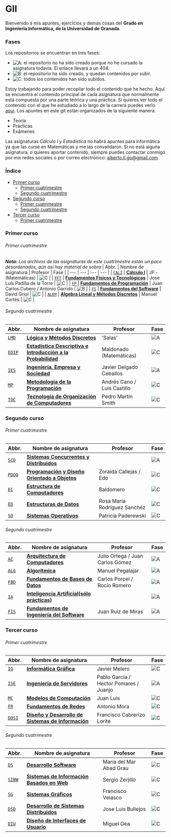 # GII
Bienvenido a mis apuntes, ejercicios y demás cosas del **Grado en Ingeniería Informática, de la Universidad de Granada**.

### Fases

Los repositorios se encuentran en tres fases:

* ![A](https://img.shields.io/badge/-A-red): el repositorio no ha sido creado porque no he cursado la asignatura todavía. El enlace llevará a un 404.
* ![B](https://img.shields.io/badge/-B-yellow): el repositorio ha sido creado, y quedan contenidos por subir.
* ![C](https://img.shields.io/badge/-C-green): todos los contenidos han sido subidos. 

Estoy trabajando para poder recopilar todo el contenido que he hecho. Aquí se encuentra el contenido principal de cada asignatura que normalmente está compuesta por una parte teórica y una práctica. Si quieres ver todo el contenido con el que he estudiado a lo largo de la carrera puedes verlo [aquí](https://drive.google.com/drive/folders/1Zk_47cOrywLsJNiVvQrr0kcR7IUnXzsB?usp=sharing). Los apuntes en este git están organizados de la siguiente manera:
* Teoría
* Prácticas
* Exámenes

Las asignaturas _Cálculo I_ y _Estadística_ no habrá apuntes para informática ya que las cursé en Matemáticas y me las convalidaron.
Si no está alguna asignatura, o quieres aportar contenido, siempre puedes contactar conmigo por mis redes sociales o por correo electrónico: [alberto.ll.go@gmail.com](mailto:alberto.ll.go@gmail.com)

### Índice

* [Primer curso](#primer-curso)
	* [Primer cuatrimestre](#primer-cuatrimestre)
	* [Segundo cuatrimestre](#segundo-cuatrimestre)
* [Segundo curso](#segundo-curso)
	* [Primer cuatrimestre](#primer-cuatrimestre-1)
	* [Segundo cuatrimestre](#segundo-cuatrimestre-1)
* [Tercer curso](#tercer-curso)
	* [Primer cuatrimestre](primer-cuatrimestre-3)

### Primer curso

###### Primer cuatrimestre
**_Nota:_** _Los archivos de las asignaturas de este cuatrimestre están un poco desordenados, aún así hay material de sobra_
| Abbr. | Nombre de asignatura | Profesor | Fase |
| --- | --- | --- | --- |
| [`CALI`](https://github.com/albertollamass/GII-CALI) | [**Cálculo I**](https://github.com/albertollamass/GII-CALI) | JP - (Matemáticas) | ![C](https://img.shields.io/badge/-C-green) |
| [`FFT`](https://github.com/albertollamass/GII-FFT) | [**Fundamentos Físicos y Tecnológicos**](https://github.com/albertollamass/GII-FFT) | Jose Luís Padilla de la Torre | ![C](https://img.shields.io/badge/-C-green) |
| [`FP`](https://github.com/albertollamass/GII-FP) | [**Fundamentos de Programación**](https://github.com/albertollamass/GII-FP) | Juan Carlos Cubero / Antonio Garrido | ![B](https://img.shields.io/badge/-C-green) |
| [`FS`](https://github.com/albertollamass/GII-FS) | [**Fundamentos del Software**](https://github.com/albertollamass/GII-FS) | David Griol | ![C](https://img.shields.io/badge/-C-green) |
| [`ALEM`](https://github.com/albertollamass/GII-ALEM) | [**Algebra Lineal y Métodos Discretos**](https://github.com/albertollamass/GII-ALEM) | Manuel Cortés | ![C](https://img.shields.io/badge/-C-green) |

###### Segundo cuatrimestre

| Abbr. | Nombre de asignatura | Profesor | Fase |
| --- | --- | --- | --- |
| [`LMD`](https://github.com/albertollamass/GII-LMD) | [**Lógica y Métodos Discretos**](https://github.com/albertollamass/GII-LMD) | 'Salas' | ![A](https://img.shields.io/badge/-C-green) |
| [`EDIP`](https://github.com/albertollamass/GII-EDIP) | [**Estadística Descriptiva e Introducción a la Probabilidad**](https://github.com/albertollamass/GII-EDIP) | Maldonado (Matemáticas) | ![C](https://img.shields.io/badge/-C-green) |
| [`IES`](https://github.com/albertollamass/GII-IES) | [**Ingeniería, Empresa y Sociedad**](https://github.com/albertollamass/GII-IES) | Javier Delgado Ceballos | ![A](https://img.shields.io/badge/-C-green) |
| [`MP`](https://github.com/albertollamass/GII-MP) | [**Metodología de la Programación**](https://github.com/albertollamass/GII-MP) | Andrés Cano / Luis Castillo | ![C](https://img.shields.io/badge/-C-green) |
| [`TOC`](https://github.com/mianfg/GII-TOC) | [**Tecnología de Organización de Computadores**](https://github.com/albertollamass/GII-TOC) | Pedro Martín Smith | ![C](https://img.shields.io/badge/-C-green) |

### Segundo curso

###### Primer cuatrimestre

| Abbr. | Nombre de asignatura | Profesor | Fase |
| --- | --- | --- | --- |
| [`SCD`](https://github.com/albertollamass/GII-SCD) | [**Sistemas Concurrentes y Distribuidos**](https://github.com/albertollamass/GII-SCD) | | ![A](https://img.shields.io/badge/-A-red) |
| [`PDOO`](https://github.com/albertollamass/GII-PDOO) | [**Programación y Diseño Orientado a Objetos**](https://github.com/albertollamass/GII-PDOO) | Zoraida Callejas / Edo  | ![C](https://img.shields.io/badge/-C-green) |
| [`EC`](https://github.com/albertollamass/GII-EC) | [**Estructura de Computadores**](https://github.com/albertollamass/GII-EC) | Baldomero | ![C](https://img.shields.io/badge/-C-green) |
| [`ED`](https://github.com/albertollamass/GII-ED) | [**Estructuras de Datos**](https://github.com/albertollamass/GII-ED) | Rosa María Rodríguez Sanchéz | ![C](https://img.shields.io/badge/-C-green) |
| [`SO`](https://github.com/albertollamass/GII-SO) | [**Sistemas Operativos**](https://github.com/albertollamass/GII-SO) | Patricia Paderewski | ![C](https://img.shields.io/badge/-C-green) |

###### Segundo cuatrimestre

| Abbr. | Nombre de asignatura | Profesor | Fase |
| --- | --- | --- | --- |
| [`AC`](https://github.com/albertollamass/GII-AC) | [**Arquitectura de Computadores**](https://github.com/albertollamass/GII-AC) | Julio Ortega / Juan Carlos Gómez | ![A](https://img.shields.io/badge/-C-green) |
| [`ALG`](https://github.com/albertollamass/GII-ALG) | [**Algorítmica**](https://github.com/albertollamass/GII-ALG) | Manuel Pegalajar | ![A](https://img.shields.io/badge/-C-green) |
| [`FBD`](https://github.com/albertollamass/GII-FBD) | [**Fundamentos de Bases de Datos**](https://github.com/albertollamass/GII-FBD) | Carlos Porcel / Rocío Romero | ![A](https://img.shields.io/badge/-C-green) |
| [`IA`](https://github.com/albertollamass/GII-IA) | [**Inteligencia Artificial(sólo prácticas)**](https://github.com/albertollamass/GII-IA) |  | ![A](https://img.shields.io/badge/-A-red) |
| [`FIS`](https://github.com/albertollamass/GII-FIS) | [**Fundamentos de Ingeniería del Software**](https://github.com/albertollamass/GII-FIS) | Juan Ruiz de Miras | ![A](https://img.shields.io/badge/-C-green) |

### Tercer curso

###### Primer cuatrimestre

| Abbr. | Nombre de asignatura | Profesor | Fase |
| --- | --- | --- | --- |
| [`IG`](https://github.com/albertollamass/GII-IG) | [**Informática Gráfica**](https://github.com/albertollamass/GII-IG) | Javier Melero | ![C](https://img.shields.io/badge/-C-green) |
| [`ISE`](https://github.com/albertollamass/GII-ISE) | [**Ingeniería de Servidores**](https://github.com/albertollamass/GII-ISE) | Pablo García / Hector Pomares / Juanjo | ![A](https://img.shields.io/badge/-C-green) |
| [`MC`](https://github.com/albertollamass/GII-MC) | [**Modelos de Computación**](https://github.com/albertollamass/GII-MC) | Juan Luis | ![C](https://img.shields.io/badge/-C-green) |
| [`FR`](https://github.com/albertollamass/GII-FR) | [**Fundamentos de Redes**](https://github.com/albertollamass/GII-FR) | Antonio Mora | ![C](https://img.shields.io/badge/-C-green) |
| [`DDSI`](https://github.com/albertollamass/GII-DDSI) | [**Diseño y Desarrollo de Sistemas de Información**](https://github.com/albertollamass/GII-DDSI) | Francisco Cabrerizo Lorite | ![C](https://img.shields.io/badge/-C-green) |

###### Segundo cuatrimestre

| Abbr. | Nombre de asignatura | Profesor | Fase |
| --- | --- | --- | --- |
| [`DS`](https://github.com/albertollamass/Practicas-DS) | [**Desarrollo Software**](https://github.com/albertollamass/Practicas-DS) | Maria del Mar Abad Grau | ![C](https://img.shields.io/badge/-C-green) |
| [`SIBW`](https://github.com/albertollamass/GII-SIBW) | [**Sistemas de Información Basados en Web**](https://github.com/albertollamass/GII-SIBW) | Sergio Zerjillo | ![C](https://img.shields.io/badge/-C-green) |
| [`SG`](https://github.com/albertollamass/GII-SG) | [**Sistemas Gráficos**](https://github.com/albertollamass/GII-SG) | Francisco Velasco | ![C](https://img.shields.io/badge/-C-green) |
| [`DSD`](https://github.com/albertollamass/GII-DSD) | [**Desarrollo de Sistemas Distribuidos**](https://github.com/albertollamass/GII-DSD) | Jose Luis Bullejos | ![C](https://img.shields.io/badge/-C-green) |
| [`DIU`](https://github.com/albertollamass/DIU) | [**Diseño de Interfaces de Usuario**](https://github.com/albertollamass/DIU) | Miguel Gea | ![C](https://img.shields.io/badge/-C-green) |

